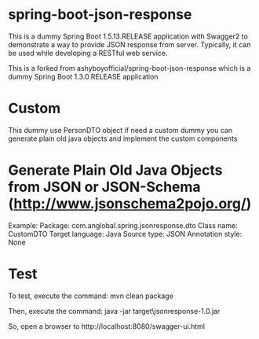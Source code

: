 # spring-boot-json-response
This is a dummy Spring Boot 1.5.13.RELEASE application with Swagger2 to demonstrate a way to provide JSON response from server. Typically, it can be used while developing a RESTful web service.

This is a forked from ashyboyofficial/spring-boot-json-response which is a dummy Spring Boot 1.3.0.RELEASE application

# Custom
This dummy use PersonDTO object if need a custom dummy you can generate plain old java objects and implement the custom components 

# Generate Plain Old Java Objects from JSON or JSON-Schema (http://www.jsonschema2pojo.org/)

Example:
	Package: com.anglobal.spring.jsonresponse.dto
	Class name: CustomDTO
	Target language: Java
	Source type: JSON
	Annotation style: None

# Test
To test, execute the command:
	mvn clean package

Then, execute the command:
	java -jar target\jsonresponse-1.0.jar
	
So, open a browser to
	http://localhost:8080/swagger-ui.html